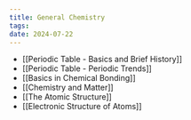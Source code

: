 ```yaml
---
title: General Chemistry
tags: 
date: 2024-07-22
---
```

- [[Periodic Table - Basics and Brief History]]
- [[Periodic Table - Periodic Trends]]
- [[Basics in Chemical Bonding]]
- [[Chemistry and Matter]]
- [[The Atomic Structure]]
- [[Electronic Structure of Atoms]]


